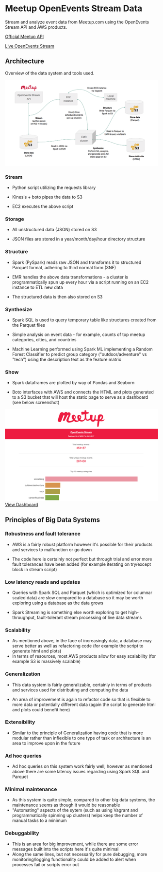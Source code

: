 # Meetup OpenEvents Stream Data

Stream and analyze event data from Meetup.com using the OpenEvents Stream API and AWS products.

[Official Meetup API](https://www.meetup.com/meetup_api/docs/stream/2/open_events/)

[Live OpenEvents Stream](http://stream.meetup.com/2/open_events)

## Architecture
Overview of the data system and tools used.

![dag](images/dag.png)

### Stream
- Python script utilizing the requests library

- Kinesis + boto pipes the data to S3

- EC2 executes the above script


### Storage
- All unstructured data (JSON) stored on S3

- JSON files are stored in a year/month/day/hour directory structure

### Structure
- Spark (PySpark) reads raw JSON and transforms it to structured Parquet format, adhering to third normal form (3NF)

- EMR handles the above data transformations - a cluster is programmatically spun up every hour via a script running on an EC2 instance to ETL new data

- The structured data is then also stored on S3

### Synthesize
- Spark SQL is used to query temporary table like structures created from the Parquet files

- Simple analysis on event data - for example, counts of top meetup categories, cities, and countries

- Machine Learning performed using Spark ML implementing a Random Forest Classifier to predict group category ("outdoor/adventure" vs "tech") using the description text as the feature matrix

### Show
- Spark dataframes are plotted by way of Pandas and Seaborn

- Boto interfaces with AWS and connects the HTML and plots generated to a S3 bucket that will host the static page to serve as a dashboard (see below screenshot)

![dashboard](images/dashboard.png)
[View Dashboard](https://s3.amazonaws.com/meetupevents-dashboard/meetupevents-report.html)

## Principles of Big Data Systems
### Robustness and fault tolerance

- AWS is a fairly robust platform however it's possible for their products and services to malfunction or go down

- The code here is certainly not perfect but through trial and error more fault tolerances have been added (for example iterating on try/except block in stream script)

### Low latency reads and updates
- Queries with Spark SQL and Parquet (which is optimized for columnar scaled data) are slow compared to a database so it may be worth exploring using a database as the data grows

- Spark Streaming is something else worth exploring to get high-throughput, fault-tolerant stream processing of live data streams

### Scalability
- As mentioned above, in the face of increasingly data, a database may serve better as well as refactoring code (for example the script to generate html and plots)
- In terms of resources, most AWS products allow for easy scalability (for example S3 is massively scalable)

### Generalization
- This data system is fairly generalizable, certainly in terms of products and services used for distributing and computing the data

- An area of improvement is again to refactor code so that is flexible to more data or potentially different data (again the script to generate html and plots could benefit here)

### Extensibility
- Similar to the principle of Generalization having code that is more modular rather than inflexible to one type of task or architecture is an area to improve upon in the future

### Ad hoc queries
- Ad hoc queries on this system work fairly well, however as mentioned above there are some latency issues regarding using Spark SQL and Parquet

### Minimal maintenance
- As this system is quite simple, compared to other big data systems, the maintenance seems as though it would be reasonable
- "Automating" aspects of the sytem (such as using Vagrant and programmatically spinning up clusters) helps keep the number of manual tasks to a minimum

### Debuggability
- This is an area for big improvement, while there are some error messages built into the scripts here it's quite minimal
- Along the same lines, but not necessarily for pure debugging, more monitoring/logging functionality could be added to alert when processes fail or scripts error out 
